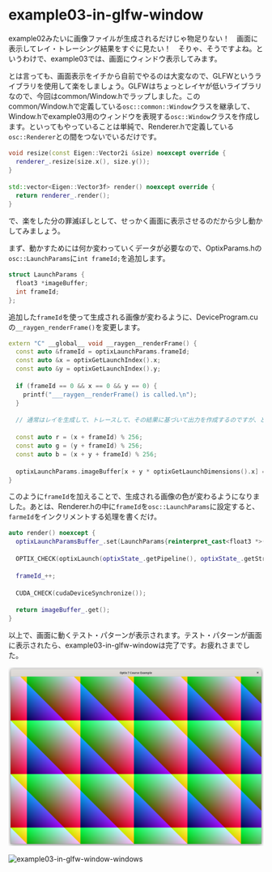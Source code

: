 # example03-in-glfw-window

example02みたいに画像ファイルが生成されるだけじゃ物足りない！　画面に表示してレイ・トレーシング結果をすぐに見たい！　そりゃ、そうですよね。というわけで、example03では、画面にウィンドウ表示してみます。

とは言っても、画面表示をイチから自前でやるのは大変なので、GLFWというライブラリを使用して楽をしましょう。GLFWはちょっとレイヤが低いライブラリなので、今回はcommon/Window.hでラップしました。このcommon/Window.hで定義している`osc::common::Window`クラスを継承して、Window.hでexample03用のウィンドウを表現する`osc::Window`クラスを作成します。といってもやっていることは単純で、Renderer.hで定義している`osc::Renderer`との間をつないでいるだけです。

~~~c++
void resize(const Eigen::Vector2i &size) noexcept override {
  renderer_.resize(size.x(), size.y());
}

std::vector<Eigen::Vector3f> render() noexcept override {
  return renderer_.render();
}
~~~

で、楽をした分の罪滅ぼしとして、せっかく画面に表示させるのだから少し動かしてみましょう。

まず、動かすためには何か変わっていくデータが必要なので、OptixParams.hの`osc::LaunchParams`に`int frameId;`を追加します。

~~~c++
struct LaunchParams {
  float3 *imageBuffer;
  int frameId;
};
~~~

追加した`frameId`を使って生成される画像が変わるように、DeviceProgram.cuの`__raygen_renderFrame()`を変更します。

~~~c++
extern "C" __global__ void __raygen__renderFrame() {
  const auto &frameId = optixLaunchParams.frameId;
  const auto &x = optixGetLaunchIndex().x;
  const auto &y = optixGetLaunchIndex().y;

  if (frameId == 0 && x == 0 && y == 0) {
    printf("___raygen__renderFrame() is called.\n");
  }

  // 通常はレイを生成して、トレースして、その結果に基づいて出力を作成するのですが、とりあえず、テスト・パターンを生成してみます。

  const auto r = (x + frameId) % 256;
  const auto g = (y + frameId) % 256;
  const auto b = (x + y + frameId) % 256;

  optixLaunchParams.imageBuffer[x + y * optixGetLaunchDimensions().x] = float3{static_cast<float>(r) / 255, static_cast<float>(g) / 255, static_cast<float>(b) / 255};;
}
~~~

このように`frameId`を加えることで、生成される画像の色が変わるようになりました。あとは、Renderer.hの中に`frameId`を`osc::LaunchParams`に設定すると、`farmeId`をインクリメントする処理を書くだけ。

~~~c++
auto render() noexcept {
  optixLaunchParamsBuffer_.set(LaunchParams{reinterpret_cast<float3 *>(imageBuffer_.getData()), frameId_});

  OPTIX_CHECK(optixLaunch(optixState_.getPipeline(), optixState_.getStream(), optixLaunchParamsBuffer_.getData(), optixLaunchParamsBuffer_.getDataSize(), &optixState_.getShaderBindingTable(), width_, height_, 1));

  frameId_++;

  CUDA_CHECK(cudaDeviceSynchronize());

  return imageBuffer_.get();
}
~~~

以上で、画面に動くテスト・パターンが表示されます。テスト・パターンが画面に表示されたら、example03-in-glfw-windowは完了です。お疲れさまでした。

![example03-in-glfw-window-linux](https://raw.githubusercontent.com/tail-island/optix7courseR/main/image/example03-in-glfw-window-linux.png)

![example03-in-glfw-window-windows]()

